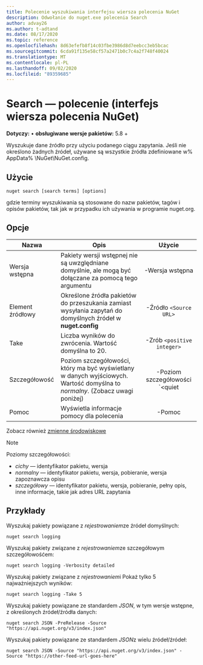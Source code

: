 ```yaml
---
title: Polecenie wyszukiwania interfejsu wiersza polecenia NuGet
description: Odwołanie do nuget.exe polecenia Search
author: advay26
ms.author: t-adtand
ms.date: 08/17/2020
ms.topic: reference
ms.openlocfilehash: 8d63efefb8f14c03fbe3986d8d7eebcc3eb5bcac
ms.sourcegitcommit: 6cda91f135e58cf57a2471b0c7c4a2f748f40024
ms.translationtype: MT
ms.contentlocale: pl-PL
ms.lasthandoff: 09/02/2020
ms.locfileid: "89359685"
---
```

# <a name="search-command-nuget-cli"></a>Search — polecenie (interfejs wiersza polecenia NuGet)

**Dotyczy:** &bullet; **obsługiwane wersje pakietów:** 5.8 +

Wyszukuje dane źródło przy użyciu podanego ciągu zapytania. Jeśli nie określono żadnych źródeł, używane są wszystkie źródła zdefiniowane w% AppData% \NuGet\NuGet.config.

## <a name="usage"></a>Użycie

```cli
nuget search [search terms] [options]
```

gdzie terminy wyszukiwania są stosowane do nazw pakietów, tagów i opisów pakietów, tak jak w przypadku ich używania w programie nuget.org.

## <a name="options"></a>Opcje

| Nazwa | Opis | Użycie |
| ---  |     ---     |  :-:  |
| Wersja wstępna | Pakiety wersji wstępnej nie są uwzględniane domyślnie, ale mogą być dołączane za pomocą tego argumentu | -Wersja wstępna |
| Element źródłowy | Określone źródła pakietów do przeszukania zamiast wysyłania zapytań do domyślnych źródeł w __nuget.config__ | -Źródło `<Source URL>`|
| Take | Liczba wyników do zwrócenia. Wartość domyślna to 20. | -Zrób `<positive integer>` |
| Szczegółowość | Poziom szczegółowości, który ma być wyświetlany w danych wyjściowych. Wartość domyślna to _normalny_. (Zobacz uwagi poniżej)  | -Poziom szczegółowości `<quiet|normal|detailed>` |
| Pomoc | Wyświetla informacje pomocy dla polecenia | -Pomoc |

Zobacz również [zmienne środowiskowe](cli-ref-environment-variables.md)

> [!NOTE] 
> Poziomy szczegółowości:
> * _cichy_ — identyfikator pakietu, wersja
> * _normalny_ — identyfikator pakietu, wersja, pobieranie, wersja zapoznawcza opisu
> * _szczegółowy_ — identyfikator pakietu, wersja, pobieranie, pełny opis, inne informacje, takie jak adres URL zapytania

## <a name="examples"></a>Przykłady

Wyszukaj pakiety powiązane z *rejestrowaniem*ze źródeł domyślnych:
```
nuget search logging
```
Wyszukaj pakiety związane z *rejestrowaniem*ze szczegółowym szczegółowośćem:
```
nuget search logging -Verbosity detailed
```
Wyszukaj pakiety związane z *rejestrowaniem*i Pokaż tylko 5 najważniejszych wyników:
```
nuget search logging -Take 5
```
Wyszukaj pakiety powiązane ze standardem *JSON*, w tym wersje wstępne, z określonych źródeł/źródła danych:
```
nuget search JSON -PreRelease -Source "https://api.nuget.org/v3/index.json"
```
Wyszukaj pakiety powiązane ze standardem *JSON*z wielu źródeł/źródeł:
```
nuget search JSON -Source "https://api.nuget.org/v3/index.json" -Source "https://other-feed-url-goes-here"
```
